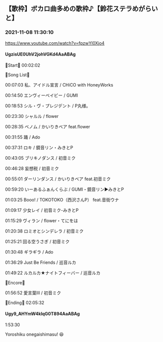 ## 【歌枠】ボカロ曲多めの歌枠♪【鈴花ステラめがらいと】
### 2021-11-08 11:30:10
https://www.youtube.com/watch?v=fpzwYl0Xjo4
#### UgzisUE0UhV2johVGKd4AaABAg
🔔Start🔔 00:02:02



🔔Song List🔔

00:07:03 私、アイドル宣言 / CHiCO with HoneyWorks

00:14:50 エンヴィーベイビー / GUMI

00:18:53 シル・ヴ・プレジデント / P丸様。

00:23:30 シャルル / flower

00:28:35 ベノム / かいりきベア feat.flower

00:31:55 踊 / Ado

00:37:31 ロキ / 鏡音リン・みきとP

00:43:05 ブリキノダンス / 初音ミク

00:46:28 妄想税 / 初音ミク

00:55:01 ダーリンダンス / かいりきベア feat.初音ミク

00:59:20 いーあるふぁんくらぶ / GUMI・鏡音リン▶みきとP

01:03:25 Booo! / TOKOTOKO（西沢さんP） feat.音街ウナ

01:09:17 少女レイ / 初音ミク-みきとP

01:15:29 ヴィラン / flower・てにをは

01:20:38 ロミオとシンデレラ / 初音ミク

01:25:21 回る空うさぎ / 初音ミク

01:30:48 ギラギラ / Ado

01:36:29 Just Be Friends / 巡音ルカ

01:49:22 ルカルカ★ナイトフィーバー / 巡音ルカ



🔔Encore🔔

01:56:52 愛言葉Ⅲ / 初音ミク



🔔Ending🔔 02:05:32

#### Ugy9_AHYmW4klqG0T894AaABAg
1:53:30

Yoroshiku onegaishimasu! 😆

